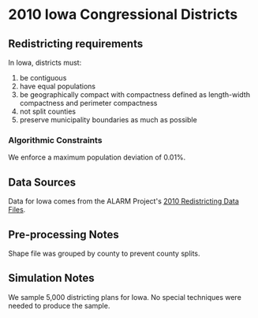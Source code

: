 # 2010 Iowa Congressional Districts

## Redistricting requirements
In Iowa, districts must:

1. be contiguous
2. have equal populations
3. be geographically compact with compactness defined as length-width compactness and perimeter compactness
4. not split counties
5. preserve municipality boundaries as much as possible


### Algorithmic Constraints
We enforce a maximum population deviation of 0.01%.

## Data Sources
Data for Iowa comes from the ALARM Project's [2010 Redistricting Data Files](https://alarm-redist.github.io/posts/2021-08-10-census-2020/).

## Pre-processing Notes
Shape file was grouped by county to prevent county splits.

## Simulation Notes
We sample 5,000 districting plans for Iowa.
No special techniques were needed to produce the sample.
